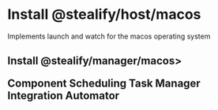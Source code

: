 <h1>Install @stealify/host/macos</h1>
<p> Implements launch and watch for the macos operating system </p>
<h2>Install @stealify/manager/macos>
<p> Component Scheduling Task Manager Integration Automator </p>
